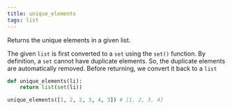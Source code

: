 ```yaml
---
title: unique_elements
tags: list
---
```

Returns the unique elements in a given list.

The given `list` is first converted to a `set` using the `set()` function. By definition, a `set` cannot have duplicate elements. So, the duplicate elements are automatically removed. Before returning, we convert it back to a `list`

``` python
def unique_elements(li):
    return list(set(li))
```

``` python
unique_elements([1, 2, 2, 3, 4, 3]) # [1, 2, 3, 4]
```
